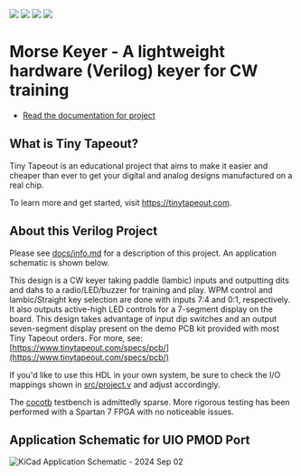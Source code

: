 ![](../../workflows/gds/badge.svg) ![](../../workflows/docs/badge.svg) ![](../../workflows/test/badge.svg) ![](../../workflows/fpga/badge.svg)

# Morse Keyer - A lightweight hardware (Verilog) keyer for CW training

- [Read the documentation for project](docs/info.md)

## What is Tiny Tapeout?

Tiny Tapeout is an educational project that aims to make it easier and cheaper than ever to get your digital and analog designs manufactured on a real chip.

To learn more and get started, visit https://tinytapeout.com.

## About this Verilog Project

Please see [docs/info.md](docs/info.md) for a description of this project. An application schematic is shown below.

This design is a CW keyer taking paddle (Iambic) inputs and outputting dits and dahs to a radio/LED/buzzer for training and play. WPM control and Iambic/Straight key selection are done with inputs 7:4 and 0:1, respectively. It also outputs active-high LED controls for a 7-segment display on the board. This design takes advantage of input dip switches and an output seven-segment display present on the demo PCB kit provided with most Tiny Tapeout orders. For more, see: [https://www.tinytapeout.com/specs/pcb/](https://www.tinytapeout.com/specs/pcb/)

If you'd like to use this HDL in your own system, be sure to check the I/O mappings shown in [src/project.v](src/project.v) and adjust accordingly.

The [cocotb](https://docs.cocotb.org/en/stable/index.html) testbench is admittedly sparse. More rigorous testing has been performed with a Spartan 7 FPGA with no noticeable issues.

## Application Schematic for UIO PMOD Port

![KiCad Application Schematic - 2024 Sep 02](https://github.com/b-etz/tt08-morse-keyer/blob/main/docs/application_schematic.jpg?raw=true)
